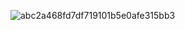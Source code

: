 ![abc2a468fd7df719101b5e0afe315bb3](https://github.com/user-attachments/assets/7f8c72f4-e42d-4c9d-a235-b0d18e3faecb)
